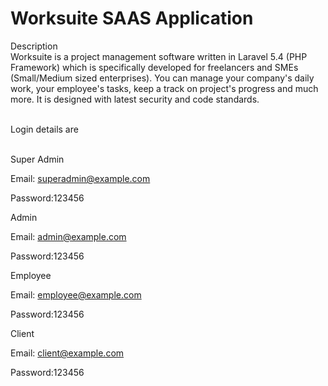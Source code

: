 # Worksuite SAAS Application

Description<br>
Worksuite is a project management software written in Laravel 5.4 (PHP Framework) which is specifically developed for freelancers and SMEs (Small/Medium sized enterprises). You can manage your company's daily work, your employee's tasks, keep a track on project's progress and much more. It is designed with latest security and code standards.


<br>
Login details are<br><br>
 
Super Admin

Email: superadmin@example.com<br>

Password:123456

                
Admin

Email: admin@example.com<br>

Password:123456

Employee

Email: employee@example.com<br>

Password:123456

Client

Email: client@example.com

Password:123456
